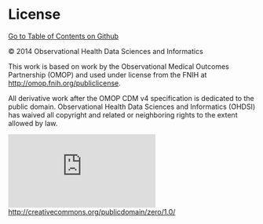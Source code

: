 # License 
[Go to Table of Contents on Github](https://github.com/OHDSI/CommonDataModel/blob/master/Documentation/TableofContents.md)

© 2014  Observational Health Data Sciences and Informatics

This work is based on work by the Observational Medical Outcomes Partnership (OMOP) and used under license from the FNIH at http://omop.fnih.org/publiclicense. 

All derivative work after the OMOP CDM v4 specification is dedicated to the public domain.  Observational Health Data Sciences and Informatics (OHDSI) has waived all copyright and related or neighboring rights to the extent allowed by law.

![](http://www.ohdsi.org/web/wiki/lib/exe/fetch.php?cache=&w=88&h=31&tok=3977bb&media=documentation:cdm:cdm:public_domain.png)
http://creativecommons.org/publicdomain/zero/1.0/ 
